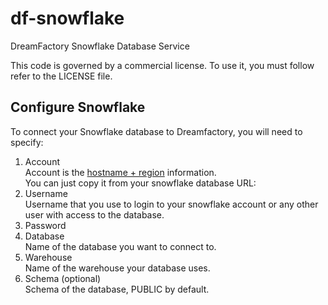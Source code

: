 # df-snowflake
DreamFactory Snowflake Database Service

This code is governed by a commercial license. To use it, you must follow refer to the LICENSE file.

## Configure Snowflake

To connect your Snowflake database to Dreamfactory, you will need to specify:  
1) Account  
Account is the [hostname + region](https://docs.snowflake.com/en/user-guide/intro-regions.html#specifying-region-information-in-your-account-hostname) information.  
You can just copy it from your snowflake database URL:  
2) Username  
Username that you use to login to your snowflake account or any other user with access to the database.
3) Password  
4) Database  
Name of the database you want to connect to.
5) Warehouse  
Name of the warehouse your database uses.
6) Schema (optional)  
Schema of the database, PUBLIC by default.